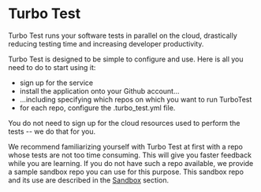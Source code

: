 # Turbo Test

Turbo Test runs your software tests in parallel on the cloud, drastically reducing testing time and increasing developer productivity.

Turbo Test is designed to be simple to configure and use. Here is all you need to do to start using it:

* sign up for the service
* install the application onto your Github account...
* ...including specifying which repos on which you want to run TurboTest
* for each repo, configure the .turbo_test.yml file.

You do not need to sign up for the cloud resources used to perform the tests -- we do that for you.

We recommend familiarizing yourself with Turbo Test at first with a repo whose tests are not too time consuming. This will give you faster feedback while you are learning. If you do not have such a repo available, we provide a sample sandbox repo you can use for this purpose. This sandbox repo and its use are described in the [Sandbox](../../sandbox) section.
